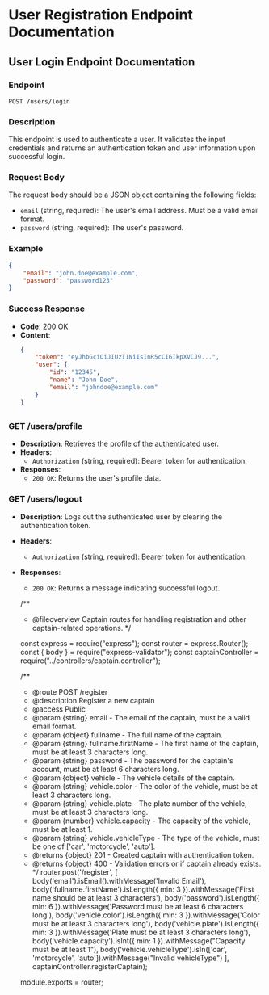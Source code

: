 # User Registration Endpoint Documentation

## User Login Endpoint Documentation

### Endpoint
`POST /users/login`

### Description
This endpoint is used to authenticate a user. It validates the input credentials and returns an authentication token and user information upon successful login.

### Request Body
The request body should be a JSON object containing the following fields:

- `email` (string, required): The user's email address. Must be a valid email format.
- `password` (string, required): The user's password.

### Example
```json
{
    "email": "john.doe@example.com",
    "password": "password123"
}
```

### Success Response
- **Code**: 200 OK
- **Content**:
  ```json
  {
      "token": "eyJhbGciOiJIUzI1NiIsInR5cCI6IkpXVCJ9...",
      "user": {
          "id": "12345",
          "name": "John Doe",
          "email": "johndoe@example.com"
      }
  }
##

  ### GET /users/profile
- **Description**: Retrieves the profile of the authenticated user.
- **Headers**:
    - `Authorization` (string, required): Bearer token for authentication.
- **Responses**:
    - `200 OK`: Returns the user's profile data.


### GET /users/logout
- **Description**: Logs out the authenticated user by clearing the authentication token.
- **Headers**:
    - `Authorization` (string, required): Bearer token for authentication.
- **Responses**:
    - `200 OK`: Returns a message indicating successful logout.

    /**
     * @fileoverview Captain routes for handling registration and other captain-related operations.
     */

    const express = require("express");
    const router = express.Router();
    const { body } = require("express-validator");
    const captainController = require("../controllers/captain.controller");

    /**
     * @route POST /register
     * @description Register a new captain
     * @access Public
     * @param {string} email - The email of the captain, must be a valid email format.
     * @param {object} fullname - The full name of the captain.
     * @param {string} fullname.firstName - The first name of the captain, must be at least 3 characters long.
     * @param {string} password - The password for the captain's account, must be at least 6 characters long.
     * @param {object} vehicle - The vehicle details of the captain.
     * @param {string} vehicle.color - The color of the vehicle, must be at least 3 characters long.
     * @param {string} vehicle.plate - The plate number of the vehicle, must be at least 3 characters long.
     * @param {number} vehicle.capacity - The capacity of the vehicle, must be at least 1.
     * @param {string} vehicle.vehicleType - The type of the vehicle, must be one of ['car', 'motorcycle', 'auto'].
     * @returns {object} 201 - Created captain with authentication token.
     * @returns {object} 400 - Validation errors or if captain already exists.
     */
    router.post('/register', [
        body('email').isEmail().withMessage('Invalid Email'),
        body('fullname.firstName').isLength({ min: 3 }).withMessage('First name should be at least 3 characters'),
        body('password').isLength({ min: 6 }).withMessage('Password must be at least 6 characters long'),
        body('vehicle.color').isLength({ min: 3 }).withMessage('Color must be at least 3 characters long'),
        body('vehicle.plate').isLength({ min: 3 }).withMessage('Plate must be at least 3 characters long'),
        body('vehicle.capacity').isInt({ min: 1 }).withMessage("Capacity must be at least 1"),
        body('vehicle.vehicleType').isIn(['car', 'motorcycle', 'auto']).withMessage("Invalid vehicleType")
    ], captainController.registerCaptain);

    module.exports = router;